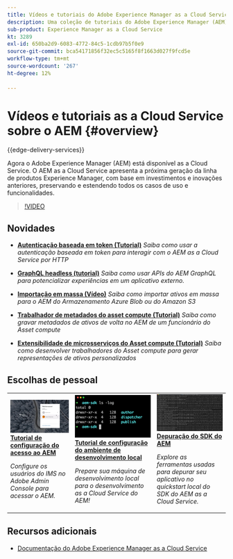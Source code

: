 ```yaml
---
title: Vídeos e tutoriais do Adobe Experience Manager as a Cloud Service
description: Uma coleção de tutoriais do Adobe Experience Manager (AEM) as a Cloud Service
sub-product: Experience Manager as a Cloud Service
kt: 3289
exl-id: 650ba2d9-6083-4772-84c5-1cdb97b5f0e9
source-git-commit: bca54171856f32ec5c5165f8f1663d027f9fcd5e
workflow-type: tm+mt
source-wordcount: '267'
ht-degree: 12%

---
```


# Vídeos e tutoriais as a Cloud Service sobre o AEM {#overview}

{{edge-delivery-services}}

Agora o Adobe Experience Manager (AEM) está disponível as a Cloud Service. O AEM as a Cloud Service apresenta a próxima geração da linha de produtos Experience Manager, com base em investimentos e inovações anteriores, preservando e estendendo todos os casos de uso e funcionalidades.

>[!VIDEO](https://video.tv.adobe.com/v/31085?quality=12&learn=on)

<div id="whats-new-section">

## Novidades

* **[Autenticação baseada em token (Tutorial)](https://experienceleague.adobe.com/docs/experience-manager-learn/getting-started-with-aem-headless/authentication/overview.html)**
  *Saiba como usar a autenticação baseada em token para interagir com o AEM as a Cloud Service por HTTP*

* **[GraphQL headless (tutorial)](https://experienceleague.adobe.com/docs/experience-manager-learn/getting-started-with-aem-headless/graphql/overview.html?lang=pt-BR)**
  *Saiba como usar APIs do AEM GraphQL para potencializar experiências em um aplicativo externo.*

* **[Importação em massa (Vídeo)](./migration/bulk-import.md)**
  *Saiba como importar ativos em massa para o AEM do Armazenamento Azure Blob ou do Amazon S3*

* **[Trabalhador de metadados do asset compute (Tutorial)](./asset-compute/advanced/metadata.md)**
  *Saiba como gravar metadados de ativos de volta no AEM de um funcionário do Asset compute*

* **[Extensibilidade de microsserviços do Asset compute (Tutorial)](./asset-compute/overview.md)**
  *Saiba como desenvolver trabalhadores do Asset compute para gerar representações de ativos personalizados*

</div>

<div id="recs-overview-body-1"></div>
<div id="recs-overview-body-2"></div>
<div id="recs-overview-body-3"></div>
<div id="recs-overview-body-4"></div>
<div id="recs-overview-body-5"></div>
<div id="recs-overview-body-6"></div>

<div id="staff-picks-section">

## Escolhas de pessoal

<table>
   <td>
      <a href="./accessing/overview.md">
      <img alt="Configuração do acesso ao AEM as a Cloud Service" src="./assets/overview/staff-pick__accessing.png"/>
      </a>
      <div>
         <a href="./accessing/overview.md">
         <strong>Tutorial de configuração do acesso ao AEM</strong>
         </a>
      </div>
      <p>
         <em>Configure os usuários do IMS no Adobe Admin Console para acessar o AEM.</em>
      <p>
   </td>   
   <td>
      <a href="./local-development-environment/overview.md">
      <img alt="Tutorial de configuração do ambiente de desenvolvimento local" src="./assets/overview/staff-pick__local-development-environment-set-up.png"/>
      </a>
      <div>
         <a href="./local-development-environment/overview.md">
         <strong>Tutorial de configuração do ambiente de desenvolvimento local</strong>
         </a>
      </div>
      <p>
         <em>Prepare sua máquina de desenvolvimento local para o desenvolvimento as a Cloud Service do AEM!</em>
      <p>
   </td>   
   <td>
      <a href="./debugging/aem-sdk-local-quickstart/overview.md">
      <img alt="Depuração da inicialização rápida local do SDK do AEM" src="./assets/overview/staff-pick__debugging.png"/>
      </a>
      <div>
         <a href="./debugging/aem-sdk-local-quickstart/overview.md">
         <strong>Depuração do SDK do AEM</strong>
         </a>
      </div>
      <p>
         <em>Explore as ferramentas usadas para depurar seu aplicativo no quickstart local do SDK do AEM as a Cloud Service.</em>
      <p>
   </td>
</table>

</div>

## Recursos adicionais

* [Documentação do Adobe Experience Manager as a Cloud Service](https://experienceleague.adobe.com/docs/experience-manager-cloud-service/landing/home.html?lang=pt-BR)
